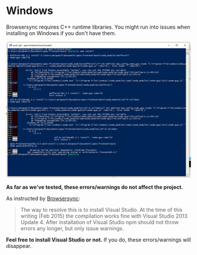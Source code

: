 # Windows

Browsersync requires C++ runtime libraries. You might run into issues when installing on Windows if you don't have them.

![](windows-npm-install.png)

**As far as we've tested, these errors/warnings do not affect the project.**

As instructed by [Browsersync](https://www.browsersync.io/docs/#windows-users):
> The way to resolve this is to install Visual Studio. At the time of this writing (Feb 2015) the compilation works fine with Visual Studio 2013 Update 4.
> After installation of Visual Studio npm should not throw errors any longer, but only issue warnings.

**Feel free to install Visual Studio or not.** If you do, these errors/warnings will disappear.
